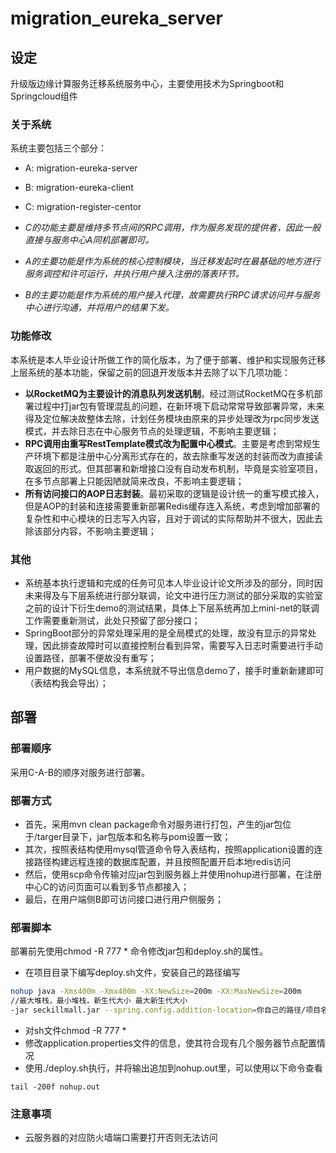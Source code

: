 # migration_eureka_server

## 设定

升级版边缘计算服务迁移系统服务中心，主要使用技术为Springboot和Springcloud组件

### 关于系统

系统主要包括三个部分：
- A: migration-eureka-server
- B: migration-eureka-client
- C: migration-register-centor

- *C的功能主要是维持多节点间的RPC调用，作为服务发现的提供者，因此一般直接与服务中心A同机部署即可。*
- *A的主要功能是作为系统的核心控制模块，当迁移发起时在最基础的地方进行服务调控和许可运行，并执行用户接入注册的落表环节。*
- *B的主要功能是作为系统的用户接入代理，故需要执行RPC请求访问并与服务中心进行沟通，并将用户的结果下发。*

### 功能修改

本系统是本人毕业设计所做工作的简化版本，为了便于部署、维护和实现服务迁移上层系统的基本功能，保留之前的回退开发版本并去除了以下几项功能：
- **以RocketMQ为主要设计的消息队列发送机制**。经过测试RocketMQ在多机部署过程中打jar包有管理混乱的问题，在新环境下启动常常导致部署异常，未来得及定位解决故整体去除，计划任务模块由原来的异步处理改为rpc同步发送模式，并去除日志在中心服务节点的处理逻辑，不影响主要逻辑；
- **RPC调用由重写RestTemplate模式改为配置中心模式**。主要是考虑到常规生产环境下都是注册中心分离形式存在的，故去除重写发送的封装而改为直接读取返回的形式。但其部署和新增接口没有自动发布机制，毕竟是实验室项目，在多节点部署上只能因陋就简来改良，不影响主要逻辑；
- **所有访问接口的AOP日志封装**。最初采取的逻辑是设计统一的重写模式接入，但是AOP的封装和连接需要重新部署Redis缓存连入系统，考虑到增加部署的复杂性和中心模块的日志写入内容，且对于调试的实际帮助并不很大，因此去除该部分内容，不影响主要逻辑；

### 其他

- 系统基本执行逻辑和完成的任务可见本人毕业设计论文所涉及的部分，同时因未来得及与下层系统进行部分联调，论文中进行压力测试的部分采取的实验室之前的设计下衍生demo的测试结果，具体上下层系统再加上mini-net的联调工作需要重新测试，此处只预留了部分接口；
- SpringBoot部分的异常处理采用的是全局模式的处理，故没有显示的异常处理，因此排查故障时可以直接控制台看到异常，需要写入日志时需要进行手动设置路径，部署不便故没有重写；
- 用户数据的MySQL信息，本系统就不导出信息demo了，接手时重新新建即可（表结构我会导出）；

## 部署

### 部署顺序

采用C-A-B的顺序对服务进行部署。

### 部署方式

- 首先，采用mvn clean package命令对服务进行打包，产生的jar包位于/targer目录下，jar包版本和名称与pom设置一致；
- 其次，按照表结构使用mysql管道命令导入表结构，按照application设置的连接路径构建远程连接的数据库配置，并且按照配置开启本地redis访问
- 然后，使用scp命令传输对应jar包到服务器上并使用nohup进行部署，在注册中心C的访问页面可以看到多节点都接入；
- 最后，在用户端侧B即可访问接口进行用户侧服务；


### 部署脚本

部署前先使用chmod -R 777 * 命令修改jar包和deploy.sh的属性。

- 在项目目录下编写deploy.sh文件，安装自己的路径编写
```sh
nohup java -Xms400m -Xmx400m -XX:NewSize=200m -XX:MaxNewSize=200m
//最大堆栈，最小堆栈，新生代大小 最大新生代大小
-jar seckillmall.jar --spring.config.addition-location=你自己的路径/项目名称/application.properties
```
- 对sh文件chmod  -R 777 *
- 修改application.properties文件的信息，使其符合现有几个服务器节点配置情况
- 使用./deploy.sh执行，并将输出追加到nohup.out里，可以使用以下命令查看
```shell
tail -200f nohup.out
```

### 注意事项

- 云服务器的对应防火墙端口需要打开否则无法访问
